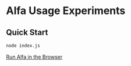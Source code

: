 # Alfa Usage Experiments

## Quick Start

```sh
node index.js
```

[Run Alfa in the Browser](https://rcj-siteimprove.github.io/alfa-usage-experiments/dist/index.html)
